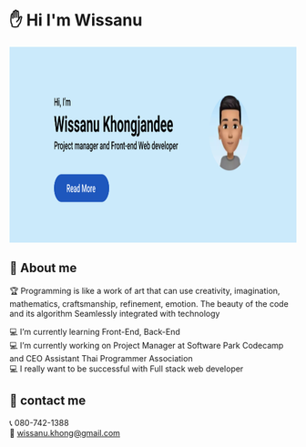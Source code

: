 # ✋ Hi I'm Wissanu

<img style=" width:1127px; height:344px" src="https://github.com/Wissanukhong/Wissanukhong/blob/master/Picture/Profile-v2.png?raw=true" alt="profile">

## 📃 About me

🏆 Programming is like a work of art that can use creativity, imagination, mathematics, craftsmanship, refinement, emotion. The beauty of the code and its algorithm Seamlessly integrated with technology

<!-- 🌈 การเขียนโปรแกรมเปรียบเหมือนงานศิลปะที่สามารถใช้ความคิดสร้างสรรค์ จินตนาการ คณิตศาสตร์ งานฝีมือ ความประณีต อารมณ์ความรู้สึก ความสวยงามของโค้ดและอัลกอริทึม หลอมรวมเข้ากับเทคโนโลยีได้อย่างลงตัว -->

💻 I’m currently learning Front-End, Back-End  
💻 I’m currently working on Project Manager at Software Park Codecamp and CEO Assistant Thai Programmer Association  
💻 I really want to be successful with Full stack web developer

## 🚩 contact me

📞 080-742-1388  
📧 wissanu.khong@gmail.com
